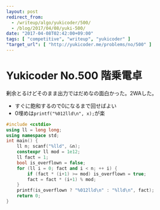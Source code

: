 ```yaml
---
layout: post
redirect_from:
  - /writeup/algo/yukicoder/500/
  - /blog/2017/04/08/yuki-500/
date: "2017-04-08T02:42:00+09:00"
tags: [ "competitive", "writeup", "yukicoder" ]
"target_url": [ "http://yukicoder.me/problems/no/500" ]
---
```


# Yukicoder No.500 階乗電卓

剰余とるけどそのまま出力ではだめなの面白かった。$2$WAした。

-   すぐに飽和するので$0$になるまで回せばよい
-   $0$埋めは`printf("%012lld\n", x);`が楽

``` c++
#include <cstdio>
using ll = long long;
using namespace std;
int main() {
    ll n; scanf("%lld", &n);
    constexpr ll mod = 1e12;
    ll fact = 1;
    bool is_overflown = false;
    for (ll i = 0; fact and i < n; ++ i) {
        if (fact * (i+1) >= mod) is_overflown = true;
        fact = fact * (i+1) % mod;
    }
    printf(is_overflown ? "%012lld\n" : "%lld\n", fact);
    return 0;
}
```
